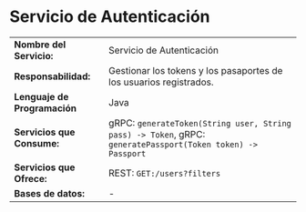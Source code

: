 # Servicio de Autenticación

|||
|-|-|
|**Nombre del Servicio:**|Servicio de Autenticación|
|**Responsabilidad:**|Gestionar los tokens y los pasaportes de los usuarios registrados.|
|**Lenguaje de Programación**|Java|
|**Servicios que Consume:**|gRPC: `generateToken(String user, String pass) -> Token`, gRPC: `generatePassport(Token token) -> Passport`|
|**Servicios que Ofrece:**|REST: `GET:/users?filters`|
|**Bases de datos:**|-|